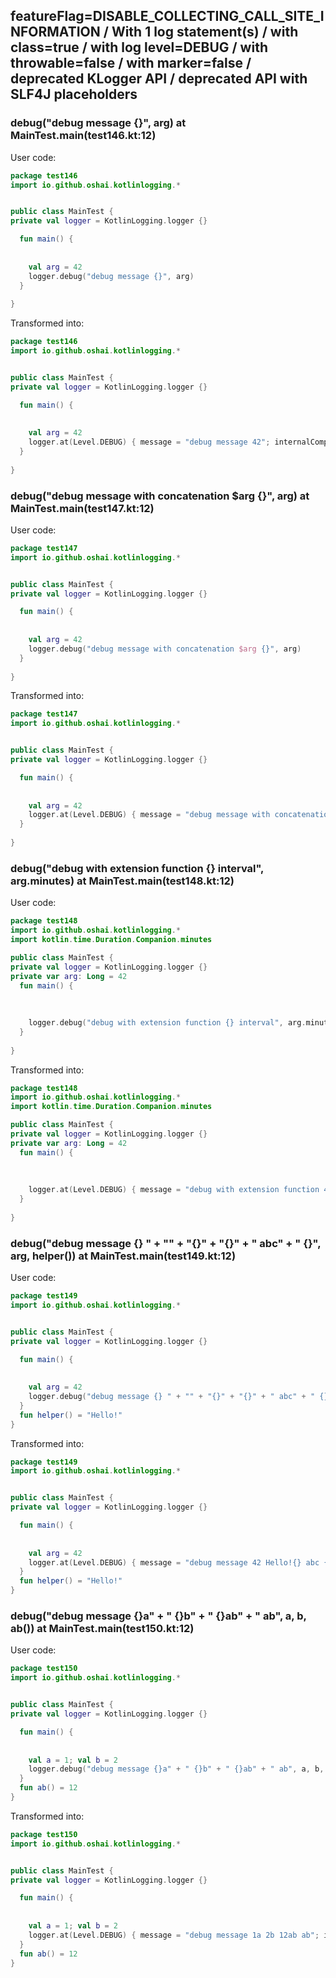 ## featureFlag=DISABLE_COLLECTING_CALL_SITE_INFORMATION / With 1 log statement(s) / with class=true / with log level=DEBUG / with throwable=false / with marker=false / deprecated KLogger API / deprecated API with SLF4J placeholders



###  debug("debug message {}", arg) at MainTest.main(test146.kt:12)

User code:
```kotlin
package test146
import io.github.oshai.kotlinlogging.*


public class MainTest {
private val logger = KotlinLogging.logger {}

  fun main() {
    
    
    val arg = 42
    logger.debug("debug message {}", arg)
  }
  
}


```
  
Transformed into:
```kotlin
package test146
import io.github.oshai.kotlinlogging.*


public class MainTest {
private val logger = KotlinLogging.logger {}

  fun main() {
    
    
    val arg = 42
    logger.at(Level.DEBUG) { message = "debug message 42"; internalCompilerData = KLoggingEventBuilder.InternalCompilerData(messageTemplate = ""debug message {}"")
  }
  
}


```

###  debug("debug message with concatenation $arg {}", arg) at MainTest.main(test147.kt:12)

User code:
```kotlin
package test147
import io.github.oshai.kotlinlogging.*


public class MainTest {
private val logger = KotlinLogging.logger {}

  fun main() {
    
    
    val arg = 42
    logger.debug("debug message with concatenation $arg {}", arg)
  }
  
}


```
  
Transformed into:
```kotlin
package test147
import io.github.oshai.kotlinlogging.*


public class MainTest {
private val logger = KotlinLogging.logger {}

  fun main() {
    
    
    val arg = 42
    logger.at(Level.DEBUG) { message = "debug message with concatenation 42 42"; internalCompilerData = KLoggingEventBuilder.InternalCompilerData(messageTemplate = ""debug message with concatenation $arg {}"")
  }
  
}


```

###  debug("debug with extension function {} interval", arg.minutes) at MainTest.main(test148.kt:12)

User code:
```kotlin
package test148
import io.github.oshai.kotlinlogging.*
import kotlin.time.Duration.Companion.minutes

public class MainTest {
private val logger = KotlinLogging.logger {}
private var arg: Long = 42
  fun main() {
    
    
    
    logger.debug("debug with extension function {} interval", arg.minutes)
  }
  
}


```
  
Transformed into:
```kotlin
package test148
import io.github.oshai.kotlinlogging.*
import kotlin.time.Duration.Companion.minutes

public class MainTest {
private val logger = KotlinLogging.logger {}
private var arg: Long = 42
  fun main() {
    
    
    
    logger.at(Level.DEBUG) { message = "debug with extension function 42m interval"; internalCompilerData = KLoggingEventBuilder.InternalCompilerData(messageTemplate = ""debug with extension function {} interval"")
  }
  
}


```

###  debug("debug message {} " + "" + "{}" + "{}" + " abc" + " {}", arg, helper()) at MainTest.main(test149.kt:12)

User code:
```kotlin
package test149
import io.github.oshai.kotlinlogging.*


public class MainTest {
private val logger = KotlinLogging.logger {}

  fun main() {
    
    
    val arg = 42
    logger.debug("debug message {} " + "" + "{}" + "{}" + " abc" + " {}", arg, helper())
  }
  fun helper() = "Hello!"
}


```
  
Transformed into:
```kotlin
package test149
import io.github.oshai.kotlinlogging.*


public class MainTest {
private val logger = KotlinLogging.logger {}

  fun main() {
    
    
    val arg = 42
    logger.at(Level.DEBUG) { message = "debug message 42 Hello!{} abc {}"; internalCompilerData = KLoggingEventBuilder.InternalCompilerData(messageTemplate = ""debug message {} " + "" + "{}" + "{}" + " abc" + " {}"")
  }
  fun helper() = "Hello!"
}


```

###  debug("debug message {}a" + " {}b" + " {}ab" + " ab", a, b, ab()) at MainTest.main(test150.kt:12)

User code:
```kotlin
package test150
import io.github.oshai.kotlinlogging.*


public class MainTest {
private val logger = KotlinLogging.logger {}

  fun main() {
    
    
    val a = 1; val b = 2
    logger.debug("debug message {}a" + " {}b" + " {}ab" + " ab", a, b, ab())
  }
  fun ab() = 12
}


```
  
Transformed into:
```kotlin
package test150
import io.github.oshai.kotlinlogging.*


public class MainTest {
private val logger = KotlinLogging.logger {}

  fun main() {
    
    
    val a = 1; val b = 2
    logger.at(Level.DEBUG) { message = "debug message 1a 2b 12ab ab"; internalCompilerData = KLoggingEventBuilder.InternalCompilerData(messageTemplate = ""debug message {}a" + " {}b" + " {}ab" + " ab"")
  }
  fun ab() = 12
}


```
